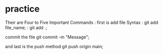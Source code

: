 # practice

Their are Four to Five Important Commands  :
first is add file 
Syntax : git add file_name;
        : git add .;

commit the file
git commit -m "Message";

and last is the push method 
git push origin main;
